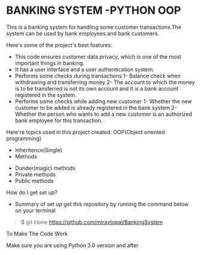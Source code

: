 
# BANKING SYSTEM -PYTHON OOP

This is a banking system for handling some customer transactions.The system can be used by bank employees and bank customers.

Here's some of the project's best features:

- This code ensures customer data privacy, which is one of the most important things in banking.
- It has a user interface and a user authentication system.
- Performs some checks during transactions
 1- Balance check when withdrawing and transferring money
 2- The account to which the money is to be transferred is not its own account and it is a bank account registered in the system.
- Performs some checks while adding new customer
 1- Whether the new customer to be added is already registered in the bank system
 2- Whether the person who wants to add a new customer is an authorized bank employee for this transaction.

 Here're topics used in this project created:
  OOP(Object oriented programming)
  - Inheritence(Single)
  - Methods
   * Dunder(magic) methods
   * Private methods
   * Public methods

How do I get set up?
- Summary of set up get this repository by running the command below on your terminal
 > $ git clone https://github.com/miraytopal/BankingSystem

To Make The Code Work

Make sure you are using Python 3.0 version and after
